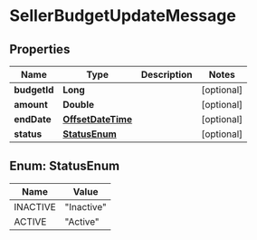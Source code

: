 

# SellerBudgetUpdateMessage

## Properties

Name | Type | Description | Notes
------------ | ------------- | ------------- | -------------
**budgetId** | **Long** |  |  [optional]
**amount** | **Double** |  |  [optional]
**endDate** | [**OffsetDateTime**](OffsetDateTime.md) |  |  [optional]
**status** | [**StatusEnum**](#StatusEnum) |  |  [optional]



## Enum: StatusEnum

Name | Value
---- | -----
INACTIVE | &quot;Inactive&quot;
ACTIVE | &quot;Active&quot;



